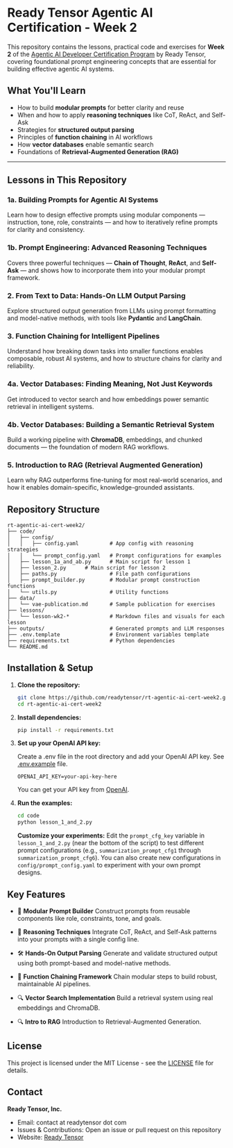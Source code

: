 # Ready Tensor Agentic AI Certification - Week 2

This repository contains the lessons, practical code and exercises for **Week 2** of the [Agentic AI Developer Certification Program](https://app.readytensor.ai/publications/HrJ0xWtLzLNt) by Ready Tensor, covering foundational prompt engineering concepts that are essential for building effective agentic AI systems.

## What You'll Learn

- How to build **modular prompts** for better clarity and reuse
- When and how to apply **reasoning techniques** like CoT, ReAct, and Self-Ask
- Strategies for **structured output parsing**
- Principles of **function chaining** in AI workflows
- How **vector databases** enable semantic search
- Foundations of **Retrieval-Augmented Generation (RAG)**

---

## Lessons in This Repository

### 1a. Building Prompts for Agentic AI Systems

Learn how to design effective prompts using modular components — instruction, tone, role, constraints — and how to iteratively refine prompts for clarity and consistency.

### 1b. Prompt Engineering: Advanced Reasoning Techniques

Covers three powerful techniques — **Chain of Thought**, **ReAct**, and **Self-Ask** — and shows how to incorporate them into your modular prompt framework.

### 2. From Text to Data: Hands-On LLM Output Parsing

Explore structured output generation from LLMs using prompt formatting and model-native methods, with tools like **Pydantic** and **LangChain**.

### 3. Function Chaining for Intelligent Pipelines

Understand how breaking down tasks into smaller functions enables composable, robust AI systems, and how to structure chains for clarity and reliability.

### 4a. Vector Databases: Finding Meaning, Not Just Keywords

Get introduced to vector search and how embeddings power semantic retrieval in intelligent systems.

### 4b. Vector Databases: Building a Semantic Retrieval System

Build a working pipeline with **ChromaDB**, embeddings, and chunked documents — the foundation of modern RAG workflows.

### 5. Introduction to RAG (Retrieval Augmented Generation)

Learn why RAG outperforms fine-tuning for most real-world scenarios, and how it enables domain-specific, knowledge-grounded assistants.

## Repository Structure

```
rt-agentic-ai-cert-week2/
├── code/
│   ├── config/
│   │   ├── config.yaml          # App config with reasoning strategies
│   │   └── prompt_config.yaml   # Prompt configurations for examples
│   ├── lesson_1a_and_ab.py      # Main script for lesson 1
│   ├── lesson_2.py      # Main script for lesson 2
│   ├── paths.py                 # File path configurations
│   ├── prompt_builder.py        # Modular prompt construction functions
│   └── utils.py                 # Utility functions
├── data/
│   └── vae-publication.md       # Sample publication for exercises
├── lessons/
│   └── lesson-wk2-*             # Markdown files and visuals for each lesson
├── outputs/                     # Generated prompts and LLM responses
├── .env.template                # Environment variables template
├── requirements.txt             # Python dependencies
└── README.md
```

## Installation & Setup

1. **Clone the repository:**

   ```bash
   git clone https://github.com/readytensor/rt-agentic-ai-cert-week2.git
   cd rt-agentic-ai-cert-week2
   ```

2. **Install dependencies:**

   ```bash
   pip install -r requirements.txt
   ```

3. **Set up your OpenAI API key:**

   Create a .env file in the root directory and add your OpenAI API key.
   See [.env.example](https://github.com/readytensor/rt-agentic-ai-cert-week2/blob/main/.env.example) file.

   ```
   OPENAI_API_KEY=your-api-key-here
   ```

   You can get your API key from [OpenAI](https://platform.openai.com/api-keys).

4. **Run the examples:**
   ```bash
   cd code
   python lesson_1_and_2.py
   ```
   **Customize your experiments:** Edit the `prompt_cfg_key` variable in `lesson_1_and_2.py` (near the bottom of the script) to test different prompt configurations (e.g., `summarization_prompt_cfg1` through `summarization_prompt_cfg6`). You can also create new configurations in `config/prompt_config.yaml` to experiment with your own prompt designs.

## Key Features

- 🧩 **Modular Prompt Builder**
  Construct prompts from reusable components like role, constraints, tone, and goals.

- 🧠 **Reasoning Techniques**
  Integrate CoT, ReAct, and Self-Ask patterns into your prompts with a single config line.

- 🛠️ **Hands-On Output Parsing**
  Generate and validate structured output using both prompt-based and model-native methods.

- 🔗 **Function Chaining Framework**
  Chain modular steps to build robust, maintainable AI pipelines.

- 🔍 **Vector Search Implementation**
  Build a retrieval system using real embeddings and ChromaDB.

* 🔍 **Intro to RAG**
  Introduction to Retrieval-Augmented Generation.

## License

This project is licensed under the MIT License - see the [LICENSE](LICENSE) file for details.

## Contact

**Ready Tensor, Inc.**

- Email: contact at readytensor dot com
- Issues & Contributions: Open an issue or pull request on this repository
- Website: [Ready Tensor](https://readytensor.com)
